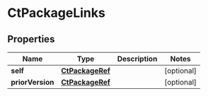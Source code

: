 
# CtPackageLinks

## Properties
| Name | Type | Description | Notes |
| ------------ | ------------- | ------------- | ------------- |
| **self** | [**CtPackageRef**](CtPackageRef.md) |  |  [optional] |
| **priorVersion** | [**CtPackageRef**](CtPackageRef.md) |  |  [optional] |



